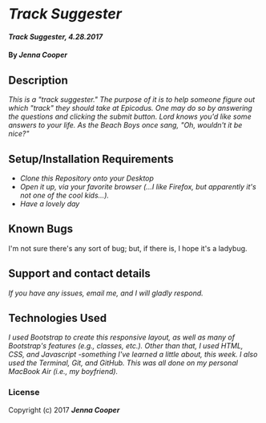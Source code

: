# _Track Suggester_

#### _Track Suggester, 4.28.2017_

#### By _**Jenna Cooper**_

## Description

_This is a "track suggester." The purpose of it is to help someone figure out which "track" they should take at Epicodus. One may do so by answering the questions and clicking the submit button. Lord knows you'd like some answers to your life. As the Beach Boys once sang, "Oh, wouldn't it be nice?"_

## Setup/Installation Requirements

* _Clone this Repository onto your Desktop_
* _Open it up, via your favorite browser (...I like Firefox, but apparently it's not one of the cool kids...)._
* _Have a lovely day_


## Known Bugs

I'm not sure there's any sort of bug; but, if there is, I hope it's a ladybug.

## Support and contact details

_If you have any issues, email me, and I will gladly respond._

## Technologies Used

_I used Bootstrap to create this responsive layout, as well as many of Bootstrap's features (e.g., classes, etc.). Other than that, I used HTML, CSS, and Javascript -something I've learned a little about, this week. I also used the Terminal, Git, and GitHub. This was all done on my personal MacBook Air (i.e., my boyfriend)._

### License

Copyright (c) 2017 **_Jenna Cooper_**
